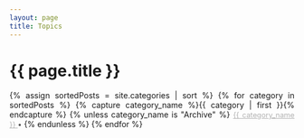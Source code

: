 ```yaml
---
layout: page
title: Topics
---
```


<h1 class="page-title">{{ page.title }}</h1>

<div style="width:100%; text-align:justify" id="archives">

{% assign sortedPosts = site.categories | sort %}
{% for category in sortedPosts %}
    {% capture category_name %}{{ category | first }}{% endcapture %}
    {% unless category_name is  "Archive" %}
        <a style="color:#B2B2B2; font-size:0.8rem" href="{{ site.baseurl }}/category/{{category_name| slugify}}" class="category-head1">{{ category_name }} </a>
        <span style="color:#515151; font-size:0.8rem">&#8226;</span>
    {% endunless %}
{% endfor %}
